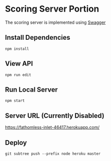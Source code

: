# Scoring Server Portion

The scoring server is implemented using [Swagger](https://swagger.io/)

## Install Dependencies

    npm install

## View API

    npm run edit

## Run Local Server

    npm start

## Server URL (Currently Disabled)

https://fathomless-inlet-46417.herokuapp.com/

## Deploy

    git subtree push --prefix node heroku master
